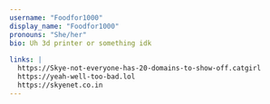 ```yaml
---
username: "Foodfor1000"
display_name: "Foodfor1000"
pronouns: "She/her"
bio: Uh 3d printer or something idk
  
links: |
  https://Skye-not-everyone-has-20-domains-to-show-off.catgirl
  https://yeah-well-too-bad.lol
  https://skyenet.co.in
---
```

